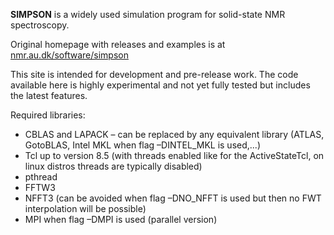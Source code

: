 **SIMPSON** is a widely used simulation program for solid-state NMR spectroscopy.

Original homepage with releases and examples is at [nmr.au.dk/software/simpson](http://nmr.au.dk/software/simpson)

This site is intended for development and pre-release work. The code available here is highly experimental and not yet fully tested but includes the latest features.

Required libraries:
  * CBLAS and LAPACK – can be replaced by any equivalent library (ATLAS, GotoBLAS, Intel MKL when flag –DINTEL\_MKL is used,...)
  * Tcl up to version 8.5 (with threads enabled like for the ActiveStateTcl, on linux distros threads are typically disabled)
  * pthread
  * FFTW3
  * NFFT3 (can be avoided when flag –DNO\_NFFT is used but then no FWT interpolation will be possible)
  * MPI when flag –DMPI is used (parallel version)